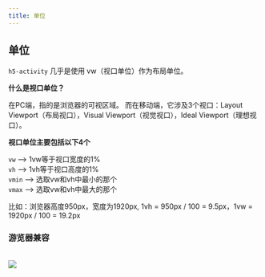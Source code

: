 ```yaml
---
title: 单位
---
```


## 单位

`h5-activity` 几乎是使用 vw（视口单位）作为布局单位。

**什么是视口单位？**

在PC端，指的是浏览器的可视区域。
而在移动端，它涉及3个视口：Layout Viewport（布局视口），Visual Viewport（视觉视口），Ideal Viewport（理想视口）。

**视口单位主要包括以下4个**

`vw` --> 1vw等于视口宽度的1%<br/>
`vh` --> 1vh等于视口高度的1%<br/>
`vmin` --> 选取vw和vh中最小的那个<br/>
`vmax` --> 选取vw和vh中最大的那个

比如：浏览器高度950px，宽度为1920px, 1vh = 950px / 100 = 9.5px，1vw = 1920px / 100 = 19.2px

### 游览器兼容
<br/>
<img class="zoom-custom-imgs" src="/available.png" />